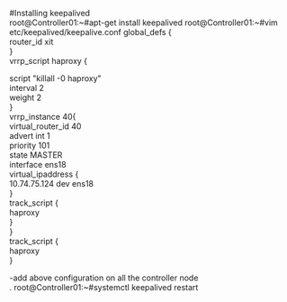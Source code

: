 #Installing keepalived<br/>
root@Controller01:~#apt-get install keepalived 
root@Controller01:~#vim etc/keepalived/keepalive.conf
global_defs {<br/>
router_id xit<br/>
}<br/>
vrrp_script haproxy {<br/>

script "killall -0 haproxy"<br/>
  interval 2<br/>
  weight 2<br/>
}<br/>
vrrp_instance 40{<br/>
  virtual_router_id 40<br/>
  advert int 1<br/>
  priority 101<br/>
  state MASTER<br/>
  interface ens18<br/>
  virtual_ipaddress {<br/>
    10.74.75.124 dev ens18<br/>
  }<br/>
  track_script {<br/>
    haproxy<br/>
  }<br/>
}<br/>
 track_script {<br/>
    haproxy<br/>
  }<br/>

 -add above configuration on all the controller node<br/>.
 root@Controller01:~#systemctl keepalived restart 